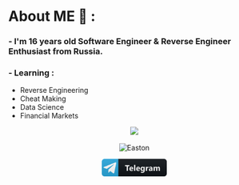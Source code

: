 # About ME 💬 :

### - I'm 16 years old Software Engineer & Reverse Engineer Enthusiast from Russia.

### - Learning :

- Reverse Engineering
- Cheat Making
- Data Science
- Financial Markets

<p align="center" >  
<img  src="https://github-readme-streak-stats.herokuapp.com/?user=eastonn&theme=highcontrast"/>
</p>
<p align="center"> <img src="https://komarev.com/ghpvc/?username=eastonn&label=%E2%9D%A4%EF%B8%8F&color=000000&style=flat" alt="Easton" /> </p>

<p align="center">
 <a href="https://t.me/Easton21" align="center">
   <img align="center" alt="Telegram" width="130" hight="100" src="https://github.com/Eastonn/Eastonn/blob/master/assets/icons/telegram.png" />
 </a>
</p>
